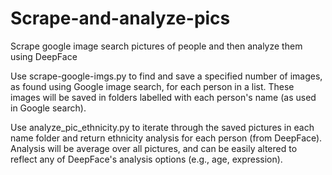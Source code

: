 # Scrape-and-analyze-pics
Scrape google image search pictures of people and then analyze them using DeepFace

Use scrape-google-imgs.py to find and save a specified number of images, as found using Google image search, for each person in a list.
These images will be saved in folders labelled with each person's name (as used in Google search).

Use analyze_pic_ethnicity.py to iterate through the saved pictures in each name folder and return ethnicity analysis for each person (from DeepFace).
Analysis will be average over all pictures, and can be easily altered to reflect any of DeepFace's analysis options (e.g., age, expression).
